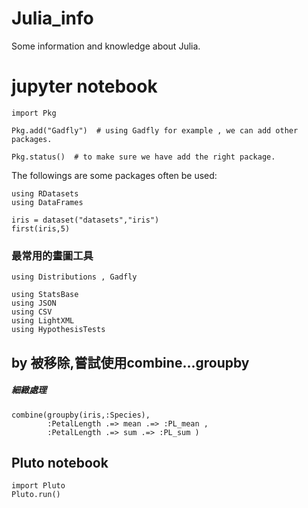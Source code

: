 # Julia_info
Some information and knowledge about Julia.


# jupyter notebook

    import Pkg

    Pkg.add("Gadfly")  # using Gadfly for example , we can add other packages.

    Pkg.status()  # to make sure we have add the right package.

The followings are some packages often be used:

    using RDatasets
    using DataFrames

    iris = dataset("datasets","iris")
    first(iris,5)
    
### 最常用的畫圖工具
    using Distributions , Gadfly 
    
    using StatsBase
    using JSON
    using CSV
    using LightXML
    using HypothesisTests


## by 被移除,嘗試使用combine...groupby
##### 細緻處理 
    combine(groupby(iris,:Species),
            :PetalLength .=> mean .=> :PL_mean ,
            :PetalLength .=> sum .=> :PL_sum )
        
     

## Pluto notebook

    import Pluto
    Pluto.run()
